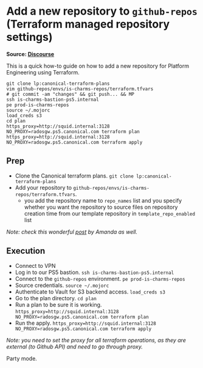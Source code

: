 # Add a new repository to `github-repos` (Terraform managed repository settings)
**Source: [Discourse](https://discourse.canonical.com/t/add-a-new-repo-to-github-repos-terraform-managed-repo-settings/2898)**

This is a quick how-to guide on how to add a new repository for Platform Engineering using Terraform.

```
git clone lp:canonical-terraform-plans
vim github-repos/envs/is-charms-repos/terraform.tfvars
# git commit -am "changes" && git push... && MP
ssh is-charms-bastion-ps5.internal
pe prod-is-charms-repos
source ~/.mojorc
load_creds s3
cd plan
https_proxy=http://squid.internal:3128 NO_PROXY=radosgw.ps5.canonical.com terraform plan
https_proxy=http://squid.internal:3128 NO_PROXY=radosgw.ps5.canonical.com terraform apply
```

## Prep
* Clone the Canonical terraform plans. `git clone lp:canonical-terraform-plans`
* Add your repository to `github-repos/envs/is-charms-repos/terraform.tfvars`.
  * you add the repository name to `repo_names` list and you specify whether you want the repository to source files on repository creation time from our template repository in `template_repo_enabled` list

*Note: check this wonderful [post](https://discourse.canonical.com/t/how-to-change-all-the-is-devops-github-repositories/2828) by Amanda as well.*

## Execution
* Connect to VPN
* Log in to our PS5 bastion. `ssh is-charms-bastion-ps5.internal`
* Connect to the `github-repos` environment. `pe prod-is-charms-repos`
* Source credentials. `source ~/.mojorc`
* Authenticate to Vault for S3 backend access. `load_creds s3`
* Go to the plan directory. `cd plan`
* Run a plan to be sure it is working. `https_proxy=http://squid.internal:3128 NO_PROXY=radosgw.ps5.canonical.com terraform plan`
* Run the apply. `https_proxy=http://squid.internal:3128 NO_PROXY=radosgw.ps5.canonical.com terraform apply`

*Note: you need to set the proxy for all terraform operations, as they are external (to Github API) and need to go through proxy.*

Party mode.

